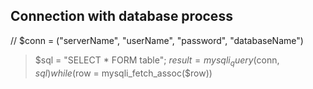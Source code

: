 ## Connection with database process

// $conn = ("serverName", "userName", "password", "databaseName")

> $sql = "SELECT * FORM table";
>  $result = mysqli_query($conn, $sql)
>  while($row = mysqli_fetch_assoc($row))
